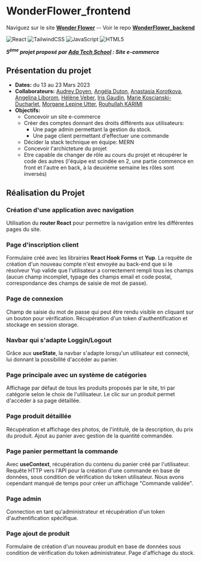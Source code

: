# WonderFlower_frontend
Naviguez sur le site __[Wonder Flower](https://wonderflower.vercel.app/)__ -- Voir le repo __[WonderFlower_backend](https://github.com/adatechschool/projet_collectif_vente_de_fleurs-BACKEND)__

![React](https://img.shields.io/badge/react-%2320232a.svg?style=for-the-badge&logo=react&logoColor=%2361DAFB)
![TailwindCSS](https://img.shields.io/badge/tailwindcss-%2338B2AC.svg?style=for-the-badge&logo=tailwind-css&logoColor=white)
![JavaScript](https://img.shields.io/badge/javascript-%23323330.svg?style=for-the-badge&logo=javascript&logoColor=%23F7DF1E)
![HTML5](https://img.shields.io/badge/html5-%23E34F26.svg?style=for-the-badge&logo=html5&logoColor=white)

__*5<sup>ème</sup> projet proposé par [Ada Tech School](https://adatechschool.fr/) : Site e-commerce*__



## Présentation du projet 
- __Dates:__ du 13 au 23 Mars 2023
- __Collaborateurs:__ [Audrey Doyen](https://github.com/Dre-Drey), [Angéla Duton](https://github.com/Angy41), [Anastasia Korotkova](https://github.com/Nastiakor), [Angelina Liborom](https://github.com/AngelinaLbm), [Hélène Veber](https://github.com/HeleneVeber), [Iris Gaudin](https://github.com/irisgaudin), [Marie Koscianski-Ducharlet](https://github.com/MarieKosDuc), [Morgane Lepine Utter](https://github.com/morganelepine), [Rouhullah KARIMI](https://github.com/Huor97)
- __Objectifs:__ 
  - Concevoir un site e-commerce 
  - Créer des comptes donnant des droits différents aux utilisateurs: 
      - Une page admin permettant la gestion du stock.
      - Une page client permettant d'effectuer une commande
  - Décider la stack technique en équipe: MERN
  - Concevoir l'archicteture du projet
  - Etre capable de changer de rôle au cours du projet et récupérer le code des autres (l'équipe est scindée en 2, une partie commence en front et l'autre en back, à la deuxième semaine les rôles sont inversés)

## Réalisation du Projet
### Création d'une application avec navigation
Utilisation du __router React__ pour permettre la navigation entre les différentes pages du site.

### Page d'inscription client
Formulaire créé avec les librairies __React Hook Forms__ et __Yup__. La requête de création d'un nouveau compte n'est envoyée au back-end que si le résolveur Yup valide que l'utilisateur a correctement rempli tous les champs (aucun champ incomplet, typage des champs email et code postal, correspondance des champs de saisie de mot de passe).

### Page de connexion
Champ de saisie du mot de passe qui peut être rendu visible en cliquant sur un bouton pour vérification. Récupération d'un token d'authentification et stockage en session storage.

### Navbar qui s'adapte Loggin/Logout
Grâce aux __useState__, la navbar s'adapte lorsqu'un utilisateur est connecté, lui donnant la possibilité d'accéder au panier.

### Page principale avec un système de catégories
Affichage par défaut de tous les produits proposés par le site, tri par catégorie selon le choix de l'utilisateur. Le clic sur un produit permet d'accéder à sa page détaillée.

### Page produit détaillée
Récupération et affichage des photos, de l'intitulé, de la description, du prix du produit. Ajout au panier avec gestion de la quantité commandée.

### Page panier permettant la commande
Avec __useContext__, récupération du contenu du panier créé par l'utilisateur. Requête HTTP vers l'API pour la création d'une commande en base de données, sous condition de vérification du token utilisateur. Nous avons cependant manqué de temps pour créer un affichage "Commande validée".

### Page admin
Connection en tant qu'administrateur et récupération d'un token d'authentification spécifique.

### Page ajout de produit
Formulaire de création d'un nouveau produit en base de données sous condition de vérification du token administrateur. Page d'affichage du stock.


